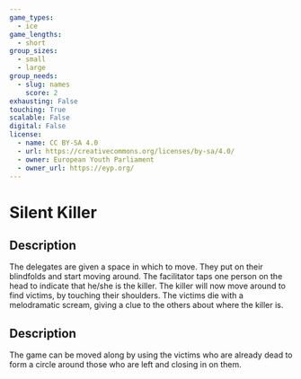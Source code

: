 ```yaml
---
game_types:
  - ice
game_lengths:
  - short
group_sizes:
  - small
  - large
group_needs:
  - slug: names
    score: 2
exhausting: False
touching: True
scalable: False
digital: False
license:
  - name: CC BY-SA 4.0
  - url: https://creativecommons.org/licenses/by-sa/4.0/
  - owner: European Youth Parliament
  - owner_url: https://eyp.org/
---
```

# Silent Killer

## Description
The delegates are given a space in which to move. They put on their blindfolds and start moving around. The facilitator taps one person on the head to indicate that he/she is the killer. The killer will now move around to find victims, by touching their shoulders. The victims die with a melodramatic scream, giving a clue to the others about where the killer is.

## Description
The game can be moved along by using the victims who are already dead to form a circle around those who are left and closing in on them.
